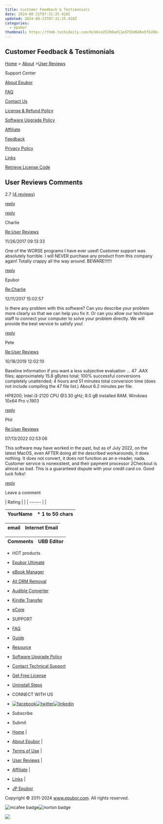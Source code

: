 ```yaml
---
title: Customer Feedback & Testimonials
date: 2024-08-21T07:31:25.410Z
updated: 2024-08-22T07:31:25.410Z
categories:
  - epubor
thumbnail: https://thmb.techidaily.com/6cb6ce252b0ad11ed755d646e5f628bce768541280a5d0954fc83219a7cf15b8.jpg
---
```


## Customer Feedback & Testimonials

[Home](https://tools.techidaily.com/epubor/products/) \> [About](https://tools.techidaily.com/epubor/products/) \>[User Reviews](https://tools.techidaily.com/epubor/products/)

Support Center

[About Epubor](https://tools.techidaily.com/epubor/products/)

[FAQ](https://tools.techidaily.com/epubor/products/)

[Contact Us](https://tools.techidaily.com/epubor/products/)

[License & Refund Policy](https://tools.techidaily.com/epubor/products/)

[Software Upgrade Policy](https://tools.techidaily.com/epubor/products/)

[Affiliate](https://tools.techidaily.com/epubor/products/)

[Feedback](https://tools.techidaily.com/epubor/products/)

[Privacy Policy](https://tools.techidaily.com/epubor/products/)

[Links](https://tools.techidaily.com/epubor/products/)

[Retrieve License Code](https://tools.techidaily.com/epubor/products/)

## User Reviews Comments

2.7 [(4 reviews)](http://www.epubor.com/user-reviews-sms.htm) 

[reply](https://tools.techidaily.com/epubor/products/) 

[reply](https://tools.techidaily.com/epubor/products/) 

Charlie

[Re:User Reviews](https://tools.techidaily.com/epubor/products/)

11/26/2017 09:13:33

One of the WORSE programs I have ever used! Customer support was absolutely horrible. I will NEVER purchase any product from this company again! Totally crappy all the way around. BEWARE!!!!!!

[reply](https://tools.techidaily.com/epubor/products/) 

Epubor

[Re:Charlie](https://tools.techidaily.com/epubor/products/)

12/11/2017 15:02:57

Is there any problem with this software? Can you describe your problem more clearly so that we can help you fix it. Or can you allow our technique staff to connect your computer to solve your problem directly. We will provide the best service to satisfy you!

[reply](https://tools.techidaily.com/epubor/products/) 

Pete

[Re:User Reviews](https://tools.techidaily.com/epubor/products/)

10/18/2019 12:02:10

Baseline information if you want a less subjective evaluation … 47 .AAX files; approximately 15.8 gBytes total; 100% successful conversions completely unattended; 4 hours and 51 minutes total conversion time (does not include compiling the 47 file list.) About 6.2 minutes per file.

 HP8200; Intel i3-2120 CPU @3.30 gHz; 8.0 gB installed RAM. Windows 10x64 Pro v.1903

[reply](https://tools.techidaily.com/epubor/products/) 

Phil

[Re:User Reviews](https://tools.techidaily.com/epubor/products/)

07/13/2022 02:53:06

This software may have worked in the past, but as of July 2022, on the latest MacOS, even AFTER doing all the described workarounds, it does nothing. It does not convert, it does not function as an e-reader, nada.  
 Customer service is nonexistent, and their payment processor 2Checkout is almost as bad. This is a guaranteed dispute with your credit card co. Good luck folks!

[reply](https://tools.techidaily.com/epubor/products/) 

Leave a comment

| Rating |  |
| ------ |  |

| YourName | \*  1 to 50 chars |
| -------- | ----------------- |

| email | Internet Email |
| ----- | -------------- |

| Comments | UBB Editor |
| -------- | ---------- |

* HOT products
* [Epubor Ultimate](https://tools.techidaily.com/epubor/ultimate/)
* [eBook Manager](https://tools.techidaily.com/epubor/ebook-manager/)
* [All DRM Removal](https://tools.techidaily.com/epubor/drm-removal-tools/)
* [Audible Converter](https://tools.techidaily.com/epubor/audible-converter/)
* [Kindle Transfer](https://tools.techidaily.com/epubor/transfer/)
* [eCore](https://tools.techidaily.com/epubor/ecore/)

* SUPPORT
* [FAQ](https://tools.techidaily.com/epubor/products/)
* [Guide](https://tools.techidaily.com/epubor/products/)
* [Resource](https://tools.techidaily.com/epubor/products/)
* [Software Upgrade Policy](https://tools.techidaily.com/epubor/products/)
* [Contact Technical Support](https://tools.techidaily.com/epubor/products/)
* [Get Free License](https://tools.techidaily.com/epubor/products/)
* [Uninstall Steps](https://tools.techidaily.com/epubor/products/)

* CONNECT WITH US
* [![facebook](http://www.epubor.com/images/fb.png)](https://www.facebook.com/eBookConverter)[![twitter](http://www.epubor.com/images/tw.png)](https://twitter.com/eBook%5FConverter)[![linkedin](http://www.epubor.com/images/Linkedin-Logo.png)](https://www.linkedin.com/company/epubor/)

* Subscribe
* Submit

* [Home](https://tools.techidaily.com/epubor/products/) |
* [About Epubor](https://tools.techidaily.com/epubor/products/) |
* [Terms of Use](https://tools.techidaily.com/epubor/products/) |
* [User Reviews](https://tools.techidaily.com/epubor/products/) |
* [Affiliate](https://tools.techidaily.com/epubor/products/) |
* [Links](https://tools.techidaily.com/epubor/products/) |
* [JP Epubor](https://jp.epubor.com)

Copyright © 2011-2024 www.epubor.com. All rights reserved.

![mcafee badge](http://www.epubor.com/images/mcafee-secure.png)![norton badge](http://www.epubor.com/images/norton-icon.png)

<ins class="adsbygoogle"
     style="display:block"
     data-ad-format="autorelaxed"
     data-ad-client="ca-pub-7571918770474297"
     data-ad-slot="1223367746"></ins>



<ins class="adsbygoogle"
     style="display:block"
     data-ad-client="ca-pub-7571918770474297"
     data-ad-slot="8358498916"
     data-ad-format="auto"
     data-full-width-responsive="true"></ins>



<!-- affiliate ads begin -->
<a href="https://secure.2checkout.com/order/checkout.php?PRODS=4620780&QTY=1&AFFILIATE=108875&CART=1"><img src="https://secure.avangate.com/images/merchant/07dd4d5a72f5740ef0f035f201951476/728__90banner.jpg" border="0"></a>
<!-- affiliate ads end -->